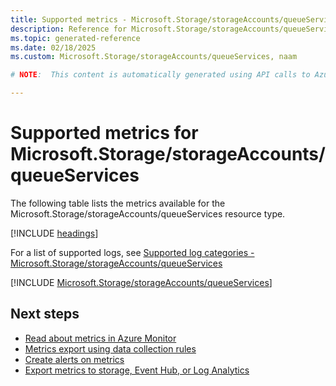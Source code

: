 ```yaml
---
title: Supported metrics - Microsoft.Storage/storageAccounts/queueServices
description: Reference for Microsoft.Storage/storageAccounts/queueServices metrics in Azure Monitor.
ms.topic: generated-reference
ms.date: 02/18/2025
ms.custom: Microsoft.Storage/storageAccounts/queueServices, naam

# NOTE:  This content is automatically generated using API calls to Azure. Any edits made on these files will be overwritten in the next run of the script. 

---
```


  
# Supported metrics for Microsoft.Storage/storageAccounts/queueServices
  
The following table lists the metrics available for the Microsoft.Storage/storageAccounts/queueServices resource type.  
  
  
[!INCLUDE [headings](~/reusable-content/ce-skilling/azure/includes/azure-monitor/reference/metrics/metrics-headings.md)]  
  
  
  
For a list of supported logs, see [Supported log categories - Microsoft.Storage/storageAccounts/queueServices](../supported-logs/microsoft-storage-storageaccounts-queueservices-logs.md)  
  
 

[!INCLUDE [Microsoft.Storage/storageAccounts/queueServices](~/reusable-content/ce-skilling/azure/includes/azure-monitor/reference/metrics/microsoft-storage-storageaccounts-queueservices-metrics-include.md)]  



## Next steps

- [Read about metrics in Azure Monitor](/azure/azure-monitor/data-platform)
- [Metrics export using data collection rules](/azure/azure-monitor/essentials/data-collection-metrics)
- [Create alerts on metrics](/azure/azure-monitor/alerts/alerts-overview)
- [Export metrics to storage, Event Hub, or Log Analytics](/azure/azure-monitor/essentials/platform-logs-overview)
